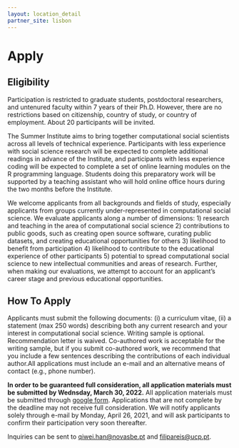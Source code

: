 ```yaml
---
layout: location_detail
partner_site: lisbon
---
```


# Apply

## Eligibility

Participation is restricted to  graduate students, postdoctoral researchers, and untenured faculty within 7 years of their Ph.D. However, there are no restrictions based on citizenship, country of study, or country of employment. About 20 participants will be invited.

The Summer Institute aims to bring together computational social scientists across all levels of technical experience. Participants with less experience with social science research will be expected to complete additional readings in advance of the Institute, and participants with less experience coding will be expected to complete a set of online learning modules on the R programming language. Students doing this preparatory work will be supported by a teaching assistant who will hold online office hours during the two months before the Institute.

We welcome applicants from all backgrounds and fields of study, especially applicants from groups currently under-represented in computational social science. We evaluate applicants along a number of dimensions: 1) research and teaching in the area of computational social science 2) contributions to public goods, such as creating open source software, curating public datasets, and creating educational opportunities for others 3) likelihood to benefit from participation 4) likelihood to contribute to the educational experience of other participants 5) potential to spread computational social science to new intellectual communities and areas of research. Further, when making our evaluations, we attempt to account for an applicant’s career stage and previous educational opportunities.

## How To Apply

Applicants must submit the following documents: (i) a curriculum vitae, (ii) a statement (max 250 words) describing both any current research and your interest in computational social science. Writing sample is optional. Recommendation letter is waived. Co-authored work is acceptable for the writing sample, but if you submit co-authored work, we recommend that you include a few sentences describing the contributions of each individual author.All applications must include an e-mail and an alternative means of contact (e.g., phone number).

**In order to be guaranteed full consideration, all application materials must be submitted by Wednsday, March 30, 2022.** All application materials must be submitted through [google form](https://docs.google.com/forms/d/e/1FAIpQLSfx3h0uGVodkPIKulC6GDBKVMKsAMO6Wm1Ze4K7hJKXcv2XJg/viewform?usp=sf_link). Applications that are not complete by the deadline may not receive full consideration. We will notify applicants solely through e-mail by Monday, April 26, 2021, and will ask participants to confirm their participation very soon thereafter.

Inquiries can be sent to qiwei.han@novasbe.pt and filipareis@ucp.pt.
